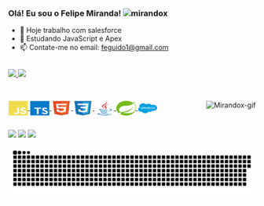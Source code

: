 ### Olá! Eu sou o Felipe Miranda! <img src="https://komarev.com/ghpvc/?username=mirandox&color=green" alt="mirandox"/>

- 🔭 Hoje trabalho com salesforce
- 🌱 Estudando JavaScript e Apex
- 📫 Contate-me no email: feguido1@gmail.com

##

<div>
  <a href="https://github.com/mirandox">
  <img height="180em" src="https://github-readme-stats.vercel.app/api?username=mirandox&show_icons=true&theme=dark&include_all_commits=true&count_private=true"/>
  <img height="180em" src="https://github-readme-stats.vercel.app/api/top-langs/?username=mirandox&layout=compact&langs_count=7&theme=dark"/>
</div>
  
##
<div style="display: inline_block"><br>
  <img align="center" alt="Mirandox-Js" height="30" width="40" src="https://raw.githubusercontent.com/devicons/devicon/master/icons/javascript/javascript-plain.svg">
  <img align="center" alt="Mirandox-Ts" height="30" width="40" src="https://raw.githubusercontent.com/devicons/devicon/master/icons/typescript/typescript-plain.svg">
  <img align="center" alt="Mirandox-HTML" height="30" width="40" src="https://raw.githubusercontent.com/devicons/devicon/master/icons/html5/html5-original.svg">
  <img align="center" alt="Mirandox-CSS" height="30" width="40" src="https://raw.githubusercontent.com/devicons/devicon/master/icons/css3/css3-original.svg">
  <img align="center" alt="Mirandox-Java" height="30" width="40" src="https://raw.githubusercontent.com/devicons/devicon/master/icons/java/java-original.svg">
  <img align="center" alt="Mirandox-Spring" height="30" width="40" src="https://raw.githubusercontent.com/devicons/devicon/master/icons/spring/spring-original.svg">
  <img align="center" alt="Mirandox-Salesforce" height="30" width="40" src="https://raw.githubusercontent.com/devicons/devicon/master/icons/salesforce/salesforce-original.svg">
  <img align="right" alt="Mirandox-gif" src="https://cdn.discordapp.com/attachments/318430024376123392/872298428686823484/ezgif-2-316bc5fb5f67.gif">
</div>
 
##
  
<div>
  <a href="https://instagram.com/_mirandox" target="_blank"><img src="https://img.shields.io/badge/-Instagram-%23E4405F?style=for-the-badge&logo=instagram&logoColor=white" target="_blank"></a>
  <a href = "mailto:feguido1@gmail.com"><img src="https://img.shields.io/badge/Gmail-D14836?style=for-the-badge&logo=gmail&logoColor=white" target="_blank"></a>
  <a href="https://www.linkedin.com/in/fe-miranda/" target="_blank"><img src="https://img.shields.io/badge/-LinkedIn-%230077B5?style=for-the-badge&logo=linkedin&logoColor=white" target="_blank"></a>
</div>
  
 ![Snake animation](https://github.com/mirandox/mirandox/blob/output/github-contribution-grid-snake.svg)
 
